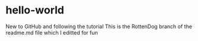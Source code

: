 # hello-world
New to GitHub and following the tutorial
This is the RottenDog branch of the readme.md file which I editted for fun

